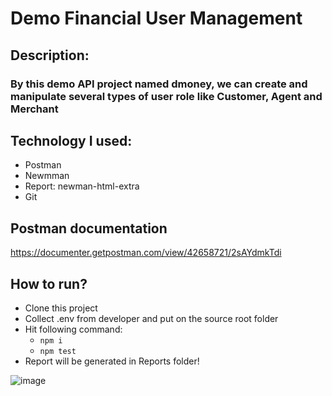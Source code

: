 # Demo Financial User Management
## Description: 
### By this demo API project named dmoney, we can create and manipulate several types of user role like Customer, Agent and Merchant

## Technology I used:
- Postman
- Newmman
- Report: newman-html-extra
- Git

## Postman documentation 
https://documenter.getpostman.com/view/42658721/2sAYdmkTdi

## How to run?
- Clone this project
- Collect .env from developer and put on the source root folder
- Hit following command:
  - ``` npm i ```
  - ``` npm test ```
- Report will be generated in Reports folder!

![image](https://github.com/user-attachments/assets/48b34b77-05ab-41ed-82c2-1bdb523d088a)
